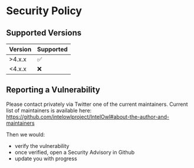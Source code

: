 # Security Policy

## Supported Versions

| Version | Supported          |
|---------| ------------------ |
| >4.x.x  | :white_check_mark: |
| <4.x.x  | :x:                |

## Reporting a Vulnerability

Please contact privately via Twitter one of the current maintainers.
Current list of maintainers is available here: https://github.com/intelowlproject/IntelOwl#about-the-author-and-maintainers

Then we would:
* verify the vulnerability
* once verified, open a Security Advisory in Github
* update you with progress